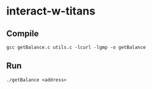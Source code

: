 # interact-w-titans

## Compile
`gcc getBalance.c utils.c -lcurl -lgmp -o getBalance`

## Run
`./getBalance <address>`
